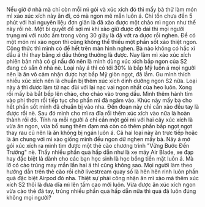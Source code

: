 Nếu giờ ở nhà mà chỉ còn mỗi mì gói và xúc xích đó thì mấy bà thử làm món mì xào xúc xích này ăn đi, có mà ngon mê mẫn luôn á. Chỉ tốn chưa đến 5 phút với hai nguyên liệu đơn giản là đã xào được một chảo mì ngon như thế này rồi nè. Một bí quyết để sợi mì khi xào giữ được độ dai thì mọi người trụng mì với nước ấm trong vòng 30 giây là đã vớt ra được rồi nghen. Để có một món mì xào ngon thì cũng không thể thiếu một phần sốt xào thiệt ngon. Công thức thì mình có để hết trên màn hình nghen. Bà nào không có hắc xì dầu á thì thay bằng xì dầu thông thường là được. Nay làm mì xào xúc xích phiên bản nhà có gì nấu đó nên là mình dùng xúc xích bắp ngon của S2 đang có sẵn ở nhà nè. Loại này á thì có tới 30% là bắp Mỹ luôn á mọi người nên là ăn vô cảm nhận được hạt bắp Mỹ giòn ngọt, đã lắm. Gu mình thích nhiều xúc xích nên là chuẩn bị thêm xúc xích dinh dưỡng ngon S2 nữa. Loại này á thì được làm từ nạc đùi với lại nạc vai ngon nhất của heo luôn. Xong rồi mấy bà bắt bếp lên chảo, cho chảo vào trong dầu. Mình thêm hành tím vào phi thơm rồi tiếp tục cho phần mì đã ngâm vào. Khúc này mấy bà cho hết phần sốt mình đã chuẩn bị vào nha. Đến đoạn này chỉ cần xào đều tay là được rồi nè. Sau đó mình cho mì ra đĩa rồi thêm xúc xích vào nữa là hoàn thành rồi đó. Tính ra mỗi người á chỉ cần một gói mì với hai cây xúc xích là vừa ăn ngon, vừa bổ sung thêm đạm mà còn có thêm phần bắp ngọt ngọt thay rau củ nên là ăn không bị ngán luôn á. Cả hai loại này ăn trực tiếp hoặc là ăn chung với mì xào giống mình đều ngon dữ nghen mấy bà. Nãy á mở gói xúc xích ra mình tìm được một thẻ cào chương trình "Vững Bước Đến Trường" nè. Thấy nhiều phần quà hấp dẫn như là xe máy Air Blade, xe đạp hay đặc biệt là dành cho các bạn học sinh là học bổng tiền mặt luôn á. Mà lỡ có cào trúng may mắn lần hai á thì cũng không sao. Mọi người làm theo hướng dẫn trên thẻ cào rồi chờ livestream quay số là hên hên rinh luôn phần quà đặc biệt Airpod đó nha. Thiệt sự phải công nhận ăn mì xào mà thêm xúc xích S2 thôi là đưa dĩa mì lên tầm cao mới luôn. Vừa được ăn xúc xích ngon vừa cào thẻ đã tay, trúng nhiều phần quà hấp dẫn nữa thì quá đã luôn đúng không mọi người?